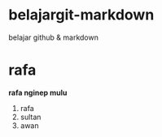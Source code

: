 # belajargit-markdown
belajar github &amp; markdown

# rafa 
**rafa nginep mulu**

1. rafa
2. sultan
3. awan
